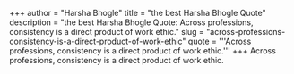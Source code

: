 +++
author = "Harsha Bhogle"
title = "the best Harsha Bhogle Quote"
description = "the best Harsha Bhogle Quote: Across professions, consistency is a direct product of work ethic."
slug = "across-professions-consistency-is-a-direct-product-of-work-ethic"
quote = '''Across professions, consistency is a direct product of work ethic.'''
+++
Across professions, consistency is a direct product of work ethic.
